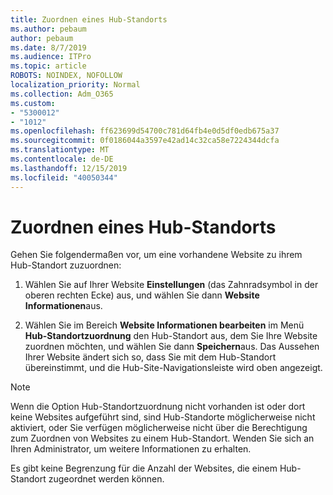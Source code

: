 ```yaml
---
title: Zuordnen eines Hub-Standorts
ms.author: pebaum
author: pebaum
ms.date: 8/7/2019
ms.audience: ITPro
ms.topic: article
ROBOTS: NOINDEX, NOFOLLOW
localization_priority: Normal
ms.collection: Adm_O365
ms.custom:
- "5300012"
- "1012"
ms.openlocfilehash: ff623699d54700c781d64fb4e0d5df0edb675a37
ms.sourcegitcommit: 0f0186044a3597e42ad14c32ca58e7224344dcfa
ms.translationtype: MT
ms.contentlocale: de-DE
ms.lasthandoff: 12/15/2019
ms.locfileid: "40050344"
---
```

# <a name="associate-a-hub-site"></a>Zuordnen eines Hub-Standorts

Gehen Sie folgendermaßen vor, um eine vorhandene Website zu ihrem Hub-Standort zuzuordnen:
  
1. Wählen Sie auf Ihrer Website **Einstellungen** (das Zahnradsymbol in der oberen rechten Ecke) aus, und wählen Sie dann **Website Informationen**aus.

2. Wählen Sie im Bereich **Website Informationen bearbeiten** im Menü **Hub-Standortzuordnung** den Hub-Standort aus, dem Sie Ihre Website zuordnen möchten, und wählen Sie dann **Speichern**aus. Das Aussehen Ihrer Website ändert sich so, dass Sie mit dem Hub-Standort übereinstimmt, und die Hub-Site-Navigationsleiste wird oben angezeigt.

 > [!Note]
>Wenn die Option Hub-Standortzuordnung nicht vorhanden ist oder dort keine Websites aufgeführt sind, sind Hub-Standorte möglicherweise nicht aktiviert, oder Sie verfügen möglicherweise nicht über die Berechtigung zum Zuordnen von Websites zu einem Hub-Standort. Wenden Sie sich an Ihren Administrator, um weitere Informationen zu erhalten.
>
>Es gibt keine Begrenzung für die Anzahl der Websites, die einem Hub-Standort zugeordnet werden können.
  